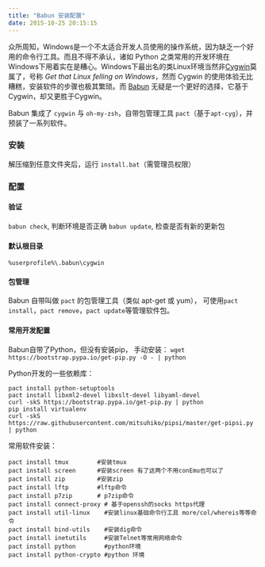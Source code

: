 ```yaml
---
title: "Babun 安装配置"
date: 2015-10-25 20:15:15
---
```

众所周知，Windows是一个不太适合开发人员使用的操作系统，因为缺乏一个好用的命令行工具。而且不得不承认，诸如 Python 之类常用的开发环境在Windows下用着实在是糟心。Windows下最出名的类Linux环境当然非[Cygwin](https://www.cygwin.com/)莫属了，号称 *Get that Linux felling on Windows*，然而 Cygwin 的使用体验无比糟糕，安装软件的步骤也极其繁琐。而 [Babun](http://babun.github.io/) 无疑是一个更好的选择，它基于Cygwin，却又更胜于Cygwin。

Babun 集成了 ```cygwin``` 与 ```oh-my-zsh```，自带包管理工具 ```pact```（基于```apt-cyg```），并预装了一系列软件。

### 安装 ###
解压缩到任意文件夹后，运行 ```install.bat```（需管理员权限）

### 配置 ###

#### 验证
```babun check```, 判断环境是否正确
```babun update```, 检查是否有新的更新包

#### 默认根目录
```%userprofile%\.babun\cygwin```

#### 包管理
Babun 自带叫做 ```pact``` 的包管理工具（类似 apt-get 或 yum）， 可使用```pact install```，```pact remove```，```pact update```等管理软件包。

#### 常用开发配置
Babun自带了Python，但没有安装pip， 手动安装：
```wget https://bootstrap.pypa.io/get-pip.py -O - | python```

Python开发的一些依赖库：
```
pact install python-setuptools
pact install libxml2-devel libxslt-devel libyaml-devel
curl -skS https://bootstrap.pypa.io/get-pip.py | python
pip install virtualenv
curl -skS https://raw.githubusercontent.com/mitsuhiko/pipsi/master/get-pipsi.py | python
```

常用软件安装：
```
pact install tmux        #安装tmux
pact install screen      #安装screen 有了这两个不用conEmu也可以了  
pact install zip         #安装zip
pact install lftp        #lftp命令
pact install p7zip       # p7zip命令
pact install connect-proxy # 基于openssh的socks https代理
pact install util-linux    #安装linux基础命令行工具 more/col/whereis等等命令
pact install bind-utils    #安装dig命令
pact install inetutils     #安装Telnet等常用网络命令
pact install python        #python环境
pact install python-crypto #python 环境
```
